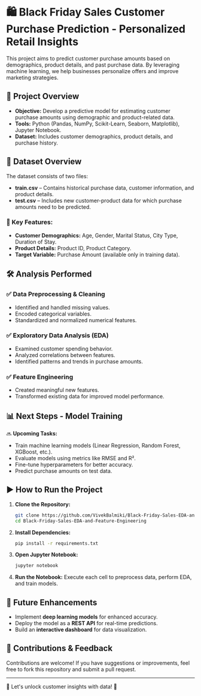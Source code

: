 # 🛍️ Black Friday Sales Customer Purchase Prediction - Personalized Retail Insights

This project aims to predict customer purchase amounts based on demographics, product details, and past purchase data. By leveraging machine learning, we help businesses personalize offers and improve marketing strategies.

## 🚀 Project Overview

- **Objective:** Develop a predictive model for estimating customer purchase amounts using demographic and product-related data.
- **Tools:** Python (Pandas, NumPy, Scikit-Learn, Seaborn, Matplotlib), Jupyter Notebook.
- **Dataset:** Includes customer demographics, product details, and purchase history.

## 📂 Dataset Overview

The dataset consists of two files:
- **train.csv** – Contains historical purchase data, customer information, and product details.
- **test.csv** – Includes new customer-product data for which purchase amounts need to be predicted.

### 🔑 Key Features:
- **Customer Demographics:** Age, Gender, Marital Status, City Type, Duration of Stay.
- **Product Details:** Product ID, Product Category.
- **Target Variable:** Purchase Amount (available only in training data).

## 🛠️ Analysis Performed

### ✅ Data Preprocessing & Cleaning
- Identified and handled missing values.
- Encoded categorical variables.
- Standardized and normalized numerical features.

### ✅ Exploratory Data Analysis (EDA)
- Examined customer spending behavior.
- Analyzed correlations between features.
- Identified patterns and trends in purchase amounts.

### ✅ Feature Engineering
- Created meaningful new features.
- Transformed existing data for improved model performance.

## 📊 Next Steps - Model Training

🔜 **Upcoming Tasks:**
- Train machine learning models (Linear Regression, Random Forest, XGBoost, etc.).
- Evaluate models using metrics like RMSE and R².
- Fine-tune hyperparameters for better accuracy.
- Predict purchase amounts on test data.

## ▶️ How to Run the Project

1. **Clone the Repository:**
   ```bash
   git clone https://github.com/VivekBalmiki/Black-Friday-Sales-EDA-and-Feature-Engineering.git
   cd Black-Friday-Sales-EDA-and-Feature-Engineering
   ```
2. **Install Dependencies:**
   ```bash
   pip install -r requirements.txt
   ```
3. **Open Jupyter Notebook:**
   ```bash
   jupyter notebook
   ```
4. **Run the Notebook:** Execute each cell to preprocess data, perform EDA, and train models.

## 🔮 Future Enhancements

- Implement **deep learning models** for enhanced accuracy.
- Deploy the model as a **REST API** for real-time predictions.
- Build an **interactive dashboard** for data visualization.

## 🤝 Contributions & Feedback

Contributions are welcome! If you have suggestions or improvements, feel free to fork this repository and submit a pull request.

---

🚀 Let's unlock customer insights with data! 🛒

